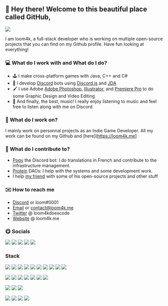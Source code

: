 ## :wave: Hey there! Welcome to this beautiful place called GitHub,
![](https://komarev.com/ghpvc/?username=loom4k&style=flat-square&color=ff69b4)

I am loom4k, a full-stack developer who is working on multiple open-source projects that you can find on my Github profile. Have fun looking at everything!
### 💻 What do I work with and What do I do?
- 🕹️ I make cross-platform games with Java, C++ and C#
- 🤖 I develop [Discord](https://discord.com/) bots using [Discord.js](https://github.com/discordjs/discord.js) and [JDA](https://github.com/DV8FromTheWorld/JDA)
- 🖌️ I use Adobe [Adobe Photoshop](https://photoshop.com), [Illustrator](https://www.adobe.com), and [Premiere Pro](https://www.adobe.com/creativecloud/video) to do some Graphic Design and Video Editing
- 🎵 And finally, the best, music! I really enjoy listening to music and feel free to listen along with me on Discord

### 👔 What do I work on?
I mainly work on personnal projects as an Indie Game Developer. All my work can be found on my Github and [here](https://loom4k.me]

### 🔎 What do I contribute to?
- [Pogy](https://pogy.xyz) the Discord bot: I do translations in French and contribute to the infrastructure management.
- [Protein](https://twitter.com/protein) DAOs: I help with the systems and some development work.
- I help [my friend](https://churton.uk) with some of his open-source projects and other stuff

### ✉️ How to reach me
- [Discord](https://discord.com/users/534165671651573781) or loom#0001
- [Email](mailto:contact@loom4k.me) or contact@loom4k.me
- [Twitter](https://twitter.com/loom4kdoescode) @ loom4kdoescode
- [Website](https://loom4k.me) @ loom4k.me

### 😋 Socials
[![](https://img.shields.io/badge/Discord-7289DA?style=for-the-badge&logo=discord&logoColor=white)](https://discord.com/users/534165671651573781)
[![](https://img.shields.io/badge/GitHub-100000?style=for-the-badge&logo=github&logoColor=white)](https://github.com/loom4k)
[![](https://img.shields.io/badge/Twitter-1DA1F2?style=for-the-badge&logo=twitter&logoColor=white)](https://twitter.com/loom4kdoescode)
[![](https://img.shields.io/badge/Twitch-9146FF?style=for-the-badge&logo=twitch&logoColor=white)](https://twitch.tv/loom4k)
[![](https://img.shields.io/badge/YouTube-FF0000?style=for-the-badge&logo=youtube&logoColor=white)](https://loom4k.me/youtube)

### Stack
![](https://img.shields.io/badge/C%23-239120?style=for-the-badge&logo=c-sharp&logoColor=white)
![](https://img.shields.io/badge/Python-3776AB?style=for-the-badge&logo=python&logoColor=white)
![](https://img.shields.io/badge/.NET-5C2D91?style=for-the-badge&logo=.net&logoColor=white)
![](https://img.shields.io/badge/Node.js-43853D?style=for-the-badge&logo=node.js&logoColor=white)
![](https://img.shields.io/badge/TypeScript-007ACC?style=for-the-badge&logo=typescript&logoColor=white)
![](https://img.shields.io/badge/Java-ED8B00?style=for-the-badge&logo=java&logoColor=white)
![](https://img.shields.io/badge/Swift-FA7343?style=for-the-badge&logo=swift&logoColor=white)
![](https://img.shields.io/badge/Dart-0175C2?style=for-the-badge&logo=dart&logoColor=white)
![](https://img.shields.io/badge/Markdown-000000?style=for-the-badge&logo=markdown&logoColor=white)
![](https://img.shields.io/badge/Shell_Script-121011?style=for-the-badge&logo=gnu-bash&logoColor=white)


![](https://img.shields.io/badge/Unity-100000?style=for-the-badge&logo=unity&logoColor=white)
![](https://img.shields.io/badge/MongoDB-4EA94B?style=for-the-badge&logo=mongodb&logoColor=white)
![](https://img.shields.io/badge/PostgreSQL-316192?style=for-the-badge&logo=postgresql&logoColor=white)
![](https://img.shields.io/badge/Amazon_AWS-232F3E?style=for-the-badge&logo=amazon-aws&logoColor=white)
![](https://img.shields.io/badge/Powershell-2CA5E0?style=for-the-badge&logo=powershell&logoColor=white)
![](https://img.shields.io/badge/Itch.io-FA5C5C?style=for-the-badge&logo=itchdotio&logoColor=white)
![](https://img.shields.io/badge/TensorFlow-FF6F00?style=for-the-badge&logo=tensorflow&logoColor=white)


![](https://img.shields.io/badge/Adobe%20Photoshop-31A8FF?style=for-the-badge&logo=Adobe%20Photoshop&logoColor=black)
![](https://img.shields.io/badge/Adobe%20Premiere%20Pro-9999FF?style=for-the-badge&logo=Adobe%20Premiere%20Pro&logoColor=white)
![](https://img.shields.io/badge/Adobe%20Lightroom-31A8FF?style=for-the-badge&logo=Adobe%20Lightroom&logoColor=white)


![](https://img.shields.io/badge/NVIDIA-GTX1660ti-76B900?style=for-the-badge&logo=nvidia&logoColor=white)
![](https://img.shields.io/badge/Intel-Core_i7_10th-0071C5?style=for-the-badge&logo=intel&logoColor=white)
![](https://img.shields.io/badge/Windows-11_PRO-0078D6?style=for-the-badge&logo=windows&logoColor=white)
![](https://img.shields.io/badge/Apple-MacBook_Air_M1-999999?style=for-the-badge&logo=apple&logoColor=white)

